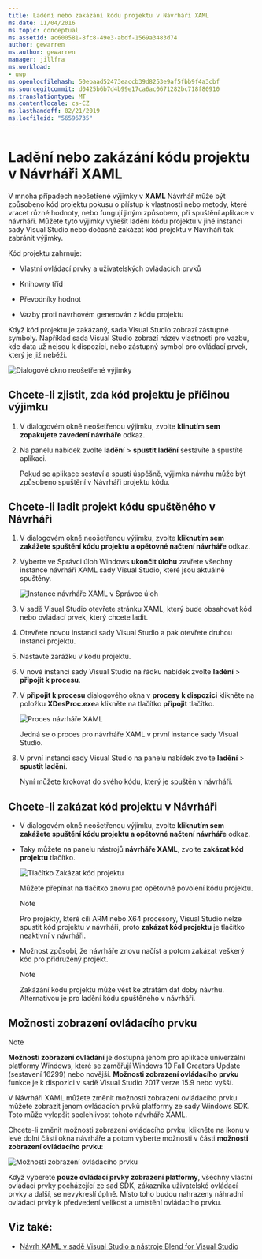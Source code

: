 ```yaml
---
title: Ladění nebo zakázání kódu projektu v Návrháři XAML
ms.date: 11/04/2016
ms.topic: conceptual
ms.assetid: ac600581-8fc8-49e3-abdf-1569a3483d74
author: gewarren
ms.author: gewarren
manager: jillfra
ms.workload:
- uwp
ms.openlocfilehash: 50ebaad52473eaccb39d8253e9af5fbb9f4a3cbf
ms.sourcegitcommit: d0425b6b7d4b99e17ca6ac0671282bc718f80910
ms.translationtype: MT
ms.contentlocale: cs-CZ
ms.lasthandoff: 02/21/2019
ms.locfileid: "56596735"
---
```

# <a name="debug-or-disable-project-code-in-xaml-designer"></a>Ladění nebo zakázání kódu projektu v Návrháři XAML

V mnoha případech neošetřené výjimky v **XAML** Návrhář může být způsobeno kód projektu pokusu o přístup k vlastnosti nebo metody, které vracet různé hodnoty, nebo fungují jiným způsobem, při spuštění aplikace v návrháři. Můžete tyto výjimky vyřešit ladění kódu projektu v jiné instanci sady Visual Studio nebo dočasně zakázat kód projektu v Návrháři tak zabránit výjimky.

Kód projektu zahrnuje:

-   Vlastní ovládací prvky a uživatelských ovládacích prvků

-   Knihovny tříd

-   Převodníky hodnot

-   Vazby proti návrhovém generován z kódu projektu

Když kód projektu je zakázaný, sada Visual Studio zobrazí zástupné symboly. Například sada Visual Studio zobrazí název vlastnosti pro vazbu, kde data už nejsou k dispozici, nebo zástupný symbol pro ovládací prvek, který je již neběží.

![Dialogové okno neošetřené výjimky](../designers/media/xaml_unhandledexception.png)

## <a name="to-determine-if-project-code-is-causing-an-exception"></a>Chcete-li zjistit, zda kód projektu je příčinou výjimku

1.  V dialogovém okně neošetřenou výjimku, zvolte **klinutím sem zopakujete zavedení návrháře** odkaz.

2.  Na panelu nabídek zvolte **ladění** > **spustit ladění** sestavíte a spustíte aplikaci.

     Pokud se aplikace sestaví a spustí úspěšně, výjimka návrhu může být způsobeno spuštění v Návrháři projektu kódu.

## <a name="to-debug-project-code-running-in-the-designer"></a>Chcete-li ladit projekt kódu spuštěného v Návrháři

1.  V dialogovém okně neošetřenou výjimku, zvolte **kliknutím sem zakážete spuštění kódu projektu a opětovné načtení návrháře** odkaz.

2.  Vyberte ve Správci úloh Windows **ukončit úlohu** zavřete všechny instance návrháři XAML sady Visual Studio, které jsou aktuálně spuštěny.

     ![Instance návrháře XAML v Správce úloh](../designers/media/xaml_taskmanager.png)

3.  V sadě Visual Studio otevřete stránku XAML, který bude obsahovat kód nebo ovládací prvek, který chcete ladit.

4.  Otevřete novou instanci sady Visual Studio a pak otevřete druhou instanci projektu.

5.  Nastavte zarážku v kódu projektu.

6.  V nové instanci sady Visual Studio na řádku nabídek zvolte **ladění** > **připojit k procesu**.

7.  V **připojit k procesu** dialogového okna v **procesy k dispozici** klikněte na položku **XDesProc.exe**a klikněte na tlačítko **připojit** tlačítko.

     ![Proces návrháře XAML](../designers/media/xaml_attach.png)

     Jedná se o proces pro návrháře XAML v první instance sady Visual Studio.

8.  V první instanci sady Visual Studio na panelu nabídek zvolte **ladění** > **spustit ladění**.

     Nyní můžete krokovat do svého kódu, který je spuštěn v návrháři.

## <a name="to-disable-project-code-in-the-designer"></a>Chcete-li zakázat kód projektu v Návrháři

-   V dialogovém okně neošetřenou výjimku, zvolte **kliknutím sem zakážete spuštění kódu projektu a opětovné načtení návrháře** odkaz.

-   Taky můžete na panelu nástrojů **návrháře XAML**, zvolte **zakázat kód projektu** tlačítko.

     ![Tlačítko Zakázat kód projektu](../designers/media/xaml_disablecode.png)

     Můžete přepínat na tlačítko znovu pro opětovné povolení kódu projektu.

    > [!NOTE]
    > Pro projekty, které cílí ARM nebo X64 procesory, Visual Studio nelze spustit kód projektu v návrháři, proto **zakázat kód projektu** je tlačítko neaktivní v návrháři.

-   Možnost způsobí, že návrháře znovu načíst a potom zakázat veškerý kód pro přidružený projekt.

    > [!NOTE]
    > Zakázání kódu projektu může vést ke ztrátám dat doby návrhu. Alternativou je pro ladění kódu spuštěného v návrháři.

## <a name="control-display-options"></a>Možnosti zobrazení ovládacího prvku

> [!NOTE]
> **Možnosti zobrazení ovládání** je dostupná jenom pro aplikace univerzální platformy Windows, které se zaměřují Windows 10 Fall Creators Update (sestavení 16299) nebo novější. **Možnosti zobrazení ovládacího prvku** funkce je k dispozici v sadě Visual Studio 2017 verze 15.9 nebo vyšší.

V Návrháři XAML můžete změnit možnosti zobrazení ovládacího prvku můžete zobrazit jenom ovládacích prvků platformy ze sady Windows SDK. Toto může vylepšit spolehlivost tohoto návrháře XAML.

Chcete-li změnit možnosti zobrazení ovládacího prvku, klikněte na ikonu v levé dolní části okna návrháře a potom vyberte možnosti v části **možnosti zobrazení ovládacího prvku**:

![Možnosti zobrazení ovládacího prvku](../designers/media/control_display_options.png)

Když vyberete **pouze ovládací prvky zobrazení platformy**, všechny vlastní ovládací prvky pocházející ze sad SDK, zákazníka uživatelské ovládací prvky a další, se nevykreslí úplně. Místo toho budou nahrazeny náhradní ovládací prvky k předvedení velikost a umístění ovládacího prvku.

## <a name="see-also"></a>Viz také:

- [Návrh XAML v sadě Visual Studio a nástroje Blend for Visual Studio](../designers/designing-xaml-in-visual-studio.md)
